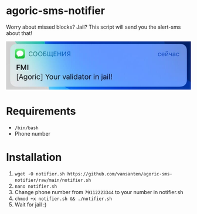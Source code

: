# agoric-sms-notifier
Worry about missed blocks? Jail? This script will send you the alert-sms about that!

![Preview](https://github.com/vansanten/agoric-sms-notifier/raw/main/agoric-sms-notifier.jpg)

# Requirements
 * `/bin/bash`
 * Phone number
 
# Installation
 1. ```wget -O notifier.sh https://github.com/vansanten/agoric-sms-notifier/raw/main/notifier.sh```
 2. ```nano notifier.sh```
 3. Change phone number from `79112223344` to your number in notifier.sh
 4. ```chmod +x notifier.sh && ./notifier.sh```
 5. Wait for jail :)
